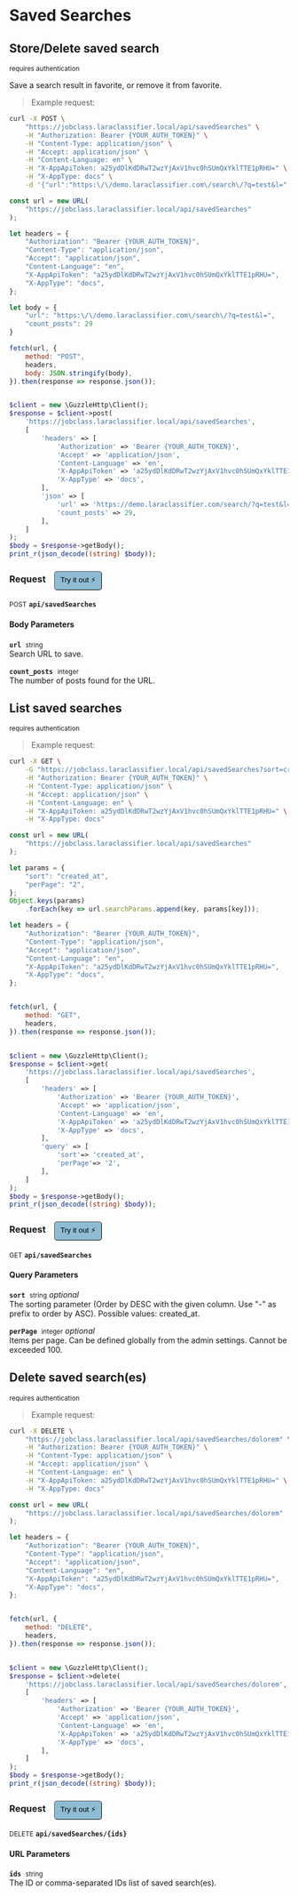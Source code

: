 # Saved Searches


## Store/Delete saved search

<small class="badge badge-darkred">requires authentication</small>

Save a search result in favorite, or remove it from favorite.

> Example request:

```bash
curl -X POST \
    "https://jobclass.laraclassifier.local/api/savedSearches" \
    -H "Authorization: Bearer {YOUR_AUTH_TOKEN}" \
    -H "Content-Type: application/json" \
    -H "Accept: application/json" \
    -H "Content-Language: en" \
    -H "X-AppApiToken: a25ydDlKdDRwT2wzYjAxV1hvc0hSUmQxYklTTE1pRHU=" \
    -H "X-AppType: docs" \
    -d '{"url":"https:\/\/demo.laraclassifier.com\/search\/?q=test&l=","count_posts":29}'

```

```javascript
const url = new URL(
    "https://jobclass.laraclassifier.local/api/savedSearches"
);

let headers = {
    "Authorization": "Bearer {YOUR_AUTH_TOKEN}",
    "Content-Type": "application/json",
    "Accept": "application/json",
    "Content-Language": "en",
    "X-AppApiToken": "a25ydDlKdDRwT2wzYjAxV1hvc0hSUmQxYklTTE1pRHU=",
    "X-AppType": "docs",
};

let body = {
    "url": "https:\/\/demo.laraclassifier.com\/search\/?q=test&l=",
    "count_posts": 29
}

fetch(url, {
    method: "POST",
    headers,
    body: JSON.stringify(body),
}).then(response => response.json());
```

```php

$client = new \GuzzleHttp\Client();
$response = $client->post(
    'https://jobclass.laraclassifier.local/api/savedSearches',
    [
        'headers' => [
            'Authorization' => 'Bearer {YOUR_AUTH_TOKEN}',
            'Accept' => 'application/json',
            'Content-Language' => 'en',
            'X-AppApiToken' => 'a25ydDlKdDRwT2wzYjAxV1hvc0hSUmQxYklTTE1pRHU=',
            'X-AppType' => 'docs',
        ],
        'json' => [
            'url' => 'https://demo.laraclassifier.com/search/?q=test&l=',
            'count_posts' => 29,
        ],
    ]
);
$body = $response->getBody();
print_r(json_decode((string) $body));
```


<div id="execution-results-POSTapi-savedSearches" hidden>
    <blockquote>Received response<span id="execution-response-status-POSTapi-savedSearches"></span>:</blockquote>
    <pre class="json"><code id="execution-response-content-POSTapi-savedSearches"></code></pre>
</div>
<div id="execution-error-POSTapi-savedSearches" hidden>
    <blockquote>Request failed with error:</blockquote>
    <pre><code id="execution-error-message-POSTapi-savedSearches"></code></pre>
</div>
<form id="form-POSTapi-savedSearches" data-method="POST" data-path="api/savedSearches" data-authed="1" data-hasfiles="0" data-headers='{"Authorization":"Bearer {YOUR_AUTH_TOKEN}","Content-Type":"application\/json","Accept":"application\/json","Content-Language":"en","X-AppApiToken":"a25ydDlKdDRwT2wzYjAxV1hvc0hSUmQxYklTTE1pRHU=","X-AppType":"docs"}' onsubmit="event.preventDefault(); executeTryOut('POSTapi-savedSearches', this);">
<h3>
    Request&nbsp;&nbsp;&nbsp;
        <button type="button" style="background-color: #8fbcd4; padding: 5px 10px; border-radius: 5px; border-width: thin;" id="btn-tryout-POSTapi-savedSearches" onclick="tryItOut('POSTapi-savedSearches');">Try it out ⚡</button>
    <button type="button" style="background-color: #c97a7e; padding: 5px 10px; border-radius: 5px; border-width: thin;" id="btn-canceltryout-POSTapi-savedSearches" onclick="cancelTryOut('POSTapi-savedSearches');" hidden>Cancel</button>&nbsp;&nbsp;
    <button type="submit" style="background-color: #6ac174; padding: 5px 10px; border-radius: 5px; border-width: thin;" id="btn-executetryout-POSTapi-savedSearches" hidden>Send Request 💥</button>
    </h3>
<p>
<small class="badge badge-black">POST</small>
 <b><code>api/savedSearches</code></b>
</p>
<p>
<label id="auth-POSTapi-savedSearches" hidden>Authorization header: <b><code>Bearer </code></b><input type="text" name="Authorization" data-prefix="Bearer " data-endpoint="POSTapi-savedSearches" data-component="header"></label>
</p>
<h4 class="fancy-heading-panel"><b>Body Parameters</b></h4>
<p>
<b><code>url</code></b>&nbsp;&nbsp;<small>string</small>  &nbsp;
<input type="text" name="url" data-endpoint="POSTapi-savedSearches" data-component="body" required  hidden>
<br>
Search URL to save.
</p>
<p>
<b><code>count_posts</code></b>&nbsp;&nbsp;<small>integer</small>  &nbsp;
<input type="number" name="count_posts" data-endpoint="POSTapi-savedSearches" data-component="body" required  hidden>
<br>
The number of posts found for the URL.
</p>

</form>


## List saved searches

<small class="badge badge-darkred">requires authentication</small>



> Example request:

```bash
curl -X GET \
    -G "https://jobclass.laraclassifier.local/api/savedSearches?sort=created_at&perPage=2" \
    -H "Authorization: Bearer {YOUR_AUTH_TOKEN}" \
    -H "Content-Type: application/json" \
    -H "Accept: application/json" \
    -H "Content-Language: en" \
    -H "X-AppApiToken: a25ydDlKdDRwT2wzYjAxV1hvc0hSUmQxYklTTE1pRHU=" \
    -H "X-AppType: docs"
```

```javascript
const url = new URL(
    "https://jobclass.laraclassifier.local/api/savedSearches"
);

let params = {
    "sort": "created_at",
    "perPage": "2",
};
Object.keys(params)
    .forEach(key => url.searchParams.append(key, params[key]));

let headers = {
    "Authorization": "Bearer {YOUR_AUTH_TOKEN}",
    "Content-Type": "application/json",
    "Accept": "application/json",
    "Content-Language": "en",
    "X-AppApiToken": "a25ydDlKdDRwT2wzYjAxV1hvc0hSUmQxYklTTE1pRHU=",
    "X-AppType": "docs",
};


fetch(url, {
    method: "GET",
    headers,
}).then(response => response.json());
```

```php

$client = new \GuzzleHttp\Client();
$response = $client->get(
    'https://jobclass.laraclassifier.local/api/savedSearches',
    [
        'headers' => [
            'Authorization' => 'Bearer {YOUR_AUTH_TOKEN}',
            'Accept' => 'application/json',
            'Content-Language' => 'en',
            'X-AppApiToken' => 'a25ydDlKdDRwT2wzYjAxV1hvc0hSUmQxYklTTE1pRHU=',
            'X-AppType' => 'docs',
        ],
        'query' => [
            'sort'=> 'created_at',
            'perPage'=> '2',
        ],
    ]
);
$body = $response->getBody();
print_r(json_decode((string) $body));
```


<div id="execution-results-GETapi-savedSearches" hidden>
    <blockquote>Received response<span id="execution-response-status-GETapi-savedSearches"></span>:</blockquote>
    <pre class="json"><code id="execution-response-content-GETapi-savedSearches"></code></pre>
</div>
<div id="execution-error-GETapi-savedSearches" hidden>
    <blockquote>Request failed with error:</blockquote>
    <pre><code id="execution-error-message-GETapi-savedSearches"></code></pre>
</div>
<form id="form-GETapi-savedSearches" data-method="GET" data-path="api/savedSearches" data-authed="1" data-hasfiles="0" data-headers='{"Authorization":"Bearer {YOUR_AUTH_TOKEN}","Content-Type":"application\/json","Accept":"application\/json","Content-Language":"en","X-AppApiToken":"a25ydDlKdDRwT2wzYjAxV1hvc0hSUmQxYklTTE1pRHU=","X-AppType":"docs"}' onsubmit="event.preventDefault(); executeTryOut('GETapi-savedSearches', this);">
<h3>
    Request&nbsp;&nbsp;&nbsp;
        <button type="button" style="background-color: #8fbcd4; padding: 5px 10px; border-radius: 5px; border-width: thin;" id="btn-tryout-GETapi-savedSearches" onclick="tryItOut('GETapi-savedSearches');">Try it out ⚡</button>
    <button type="button" style="background-color: #c97a7e; padding: 5px 10px; border-radius: 5px; border-width: thin;" id="btn-canceltryout-GETapi-savedSearches" onclick="cancelTryOut('GETapi-savedSearches');" hidden>Cancel</button>&nbsp;&nbsp;
    <button type="submit" style="background-color: #6ac174; padding: 5px 10px; border-radius: 5px; border-width: thin;" id="btn-executetryout-GETapi-savedSearches" hidden>Send Request 💥</button>
    </h3>
<p>
<small class="badge badge-green">GET</small>
 <b><code>api/savedSearches</code></b>
</p>
<p>
<label id="auth-GETapi-savedSearches" hidden>Authorization header: <b><code>Bearer </code></b><input type="text" name="Authorization" data-prefix="Bearer " data-endpoint="GETapi-savedSearches" data-component="header"></label>
</p>
<h4 class="fancy-heading-panel"><b>Query Parameters</b></h4>
<p>
<b><code>sort</code></b>&nbsp;&nbsp;<small>string</small>     <i>optional</i> &nbsp;
<input type="text" name="sort" data-endpoint="GETapi-savedSearches" data-component="query"  hidden>
<br>
The sorting parameter (Order by DESC with the given column. Use "-" as prefix to order by ASC). Possible values: created_at.
</p>
<p>
<b><code>perPage</code></b>&nbsp;&nbsp;<small>integer</small>     <i>optional</i> &nbsp;
<input type="number" name="perPage" data-endpoint="GETapi-savedSearches" data-component="query"  hidden>
<br>
Items per page. Can be defined globally from the admin settings. Cannot be exceeded 100.
</p>
</form>


## Delete saved search(es)

<small class="badge badge-darkred">requires authentication</small>



> Example request:

```bash
curl -X DELETE \
    "https://jobclass.laraclassifier.local/api/savedSearches/dolorem" \
    -H "Authorization: Bearer {YOUR_AUTH_TOKEN}" \
    -H "Content-Type: application/json" \
    -H "Accept: application/json" \
    -H "Content-Language: en" \
    -H "X-AppApiToken: a25ydDlKdDRwT2wzYjAxV1hvc0hSUmQxYklTTE1pRHU=" \
    -H "X-AppType: docs"
```

```javascript
const url = new URL(
    "https://jobclass.laraclassifier.local/api/savedSearches/dolorem"
);

let headers = {
    "Authorization": "Bearer {YOUR_AUTH_TOKEN}",
    "Content-Type": "application/json",
    "Accept": "application/json",
    "Content-Language": "en",
    "X-AppApiToken": "a25ydDlKdDRwT2wzYjAxV1hvc0hSUmQxYklTTE1pRHU=",
    "X-AppType": "docs",
};


fetch(url, {
    method: "DELETE",
    headers,
}).then(response => response.json());
```

```php

$client = new \GuzzleHttp\Client();
$response = $client->delete(
    'https://jobclass.laraclassifier.local/api/savedSearches/dolorem',
    [
        'headers' => [
            'Authorization' => 'Bearer {YOUR_AUTH_TOKEN}',
            'Accept' => 'application/json',
            'Content-Language' => 'en',
            'X-AppApiToken' => 'a25ydDlKdDRwT2wzYjAxV1hvc0hSUmQxYklTTE1pRHU=',
            'X-AppType' => 'docs',
        ],
    ]
);
$body = $response->getBody();
print_r(json_decode((string) $body));
```


<div id="execution-results-DELETEapi-savedSearches--ids-" hidden>
    <blockquote>Received response<span id="execution-response-status-DELETEapi-savedSearches--ids-"></span>:</blockquote>
    <pre class="json"><code id="execution-response-content-DELETEapi-savedSearches--ids-"></code></pre>
</div>
<div id="execution-error-DELETEapi-savedSearches--ids-" hidden>
    <blockquote>Request failed with error:</blockquote>
    <pre><code id="execution-error-message-DELETEapi-savedSearches--ids-"></code></pre>
</div>
<form id="form-DELETEapi-savedSearches--ids-" data-method="DELETE" data-path="api/savedSearches/{ids}" data-authed="1" data-hasfiles="0" data-headers='{"Authorization":"Bearer {YOUR_AUTH_TOKEN}","Content-Type":"application\/json","Accept":"application\/json","Content-Language":"en","X-AppApiToken":"a25ydDlKdDRwT2wzYjAxV1hvc0hSUmQxYklTTE1pRHU=","X-AppType":"docs"}' onsubmit="event.preventDefault(); executeTryOut('DELETEapi-savedSearches--ids-', this);">
<h3>
    Request&nbsp;&nbsp;&nbsp;
        <button type="button" style="background-color: #8fbcd4; padding: 5px 10px; border-radius: 5px; border-width: thin;" id="btn-tryout-DELETEapi-savedSearches--ids-" onclick="tryItOut('DELETEapi-savedSearches--ids-');">Try it out ⚡</button>
    <button type="button" style="background-color: #c97a7e; padding: 5px 10px; border-radius: 5px; border-width: thin;" id="btn-canceltryout-DELETEapi-savedSearches--ids-" onclick="cancelTryOut('DELETEapi-savedSearches--ids-');" hidden>Cancel</button>&nbsp;&nbsp;
    <button type="submit" style="background-color: #6ac174; padding: 5px 10px; border-radius: 5px; border-width: thin;" id="btn-executetryout-DELETEapi-savedSearches--ids-" hidden>Send Request 💥</button>
    </h3>
<p>
<small class="badge badge-red">DELETE</small>
 <b><code>api/savedSearches/{ids}</code></b>
</p>
<p>
<label id="auth-DELETEapi-savedSearches--ids-" hidden>Authorization header: <b><code>Bearer </code></b><input type="text" name="Authorization" data-prefix="Bearer " data-endpoint="DELETEapi-savedSearches--ids-" data-component="header"></label>
</p>
<h4 class="fancy-heading-panel"><b>URL Parameters</b></h4>
<p>
<b><code>ids</code></b>&nbsp;&nbsp;<small>string</small>  &nbsp;
<input type="text" name="ids" data-endpoint="DELETEapi-savedSearches--ids-" data-component="url" required  hidden>
<br>
The ID or comma-separated IDs list of saved search(es).
</p>
</form>



